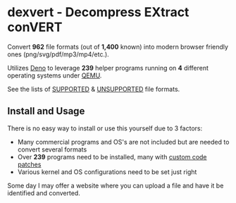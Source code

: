 # dexvert - Decompress EXtract conVERT
Convert **962** file formats (out of **1,400** known) into modern browser friendly ones (png/svg/pdf/mp3/mp4/etc.).

Utilizes [Deno](https://deno.land/) to leverage **239** helper programs running on **4** different operating systems under [QEMU](https://www.qemu.org/).

See the lists of [SUPPORTED](SUPPORTED.md) & [UNSUPPORTED](UNSUPPORTED.md) file formats.

## Install and Usage
There is no easy way to install or use this yourself due to 3 factors:
* Many commercial programs and OS's are not included but are needed to convert several formats
* Over **239** programs need to be installed, many with [custom code patches](https://github.com/Sembiance/dexvert-gentoo-overlay)
* Various kernel and OS configurations need to be set just right

Some day I may offer a website where you can upload a file and have it be identified and converted.